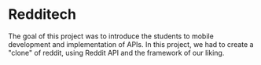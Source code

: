 # Redditech
The goal of this project was to introduce the students to mobile development and implementation of APIs.
In this project, we had to create a "clone" of reddit, using Reddit API and the framework of our liking.
